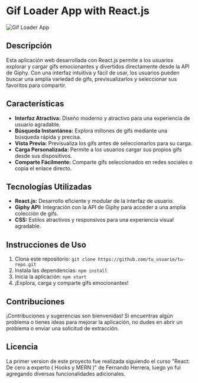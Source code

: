 # Gif Loader App with React.js

![Gif Loader App](https://play-lh.googleusercontent.com/dmx7vIHtHwY_WW6TL6uuGiuj90OCkOk1YnBh1nnubg2a6YG5j4tct84564gb5K3b6g=w240-h480-rw)

## Descripción

Esta aplicación web desarrollada con React.js permite a los usuarios explorar y cargar gifs emocionantes y divertidos directamente desde la API de Giphy. Con una interfaz intuitiva y fácil de usar, los usuarios pueden buscar una amplia variedad de gifs, previsualizarlos y seleccionar sus favoritos para compartir.

## Características

- **Interfaz Atractiva:** Diseño moderno y atractivo para una experiencia de usuario agradable.
- **Búsqueda Instantánea:** Explora millones de gifs mediante una búsqueda rápida y precisa.
- **Vista Previa:** Previsualiza los gifs antes de seleccionarlos para su carga.
- **Carga Personalizada:** Permite a los usuarios cargar sus propios gifs desde sus dispositivos.
- **Comparte Fácilmente:** Comparte gifs seleccionados en redes sociales o copia el enlace directo.

## Tecnologías Utilizadas

- **React.js:** Desarrollo eficiente y modular de la interfaz de usuario.
- **Giphy API:** Integración con la API de Giphy para acceder a una amplia colección de gifs.
- **CSS:** Estilos atractivos y responsivos para una experiencia visual agradable.

## Instrucciones de Uso

1. Clona este repositorio: `git clone https://github.com/tu_usuario/tu-repo.git`
2. Instala las dependencias: `npm install`
3. Inicia la aplicación: `npm start`
4. ¡Explora, carga y comparte gifs emocionantes!

## Contribuciones

¡Contribuciones y sugerencias son bienvenidas! Si encuentras algún problema o tienes ideas para mejorar la aplicación, no dudes en abrir un problema o enviar una solicitud de extracción.

## Licencia

La primer version de este proyecto fue realizada siguiendo el curso "React: De cero a experto ( Hooks y MERN )" de Fernando Herrera, luego yo fui agregando diversas funcionalidades adicionales.
